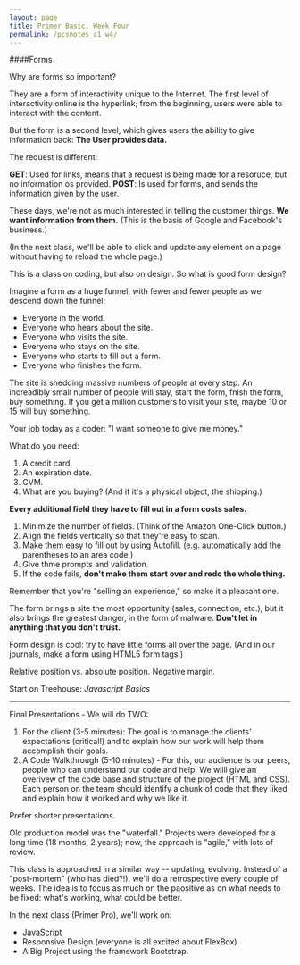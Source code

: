 ```yaml
---
layout: page
title: Primer Basic, Week Four
permalink: /pcsnotes_c1_w4/
---
```


####Forms

Why are forms so important?

They are a form of interactivity unique to the Internet. The first level of interactivity online is the hyperlink; from the beginning, users were able to interact with the content.

But the form is a second level, which gives users the ability to give information back: **The User provides data.**

The request is different:

**GET**: Used for links, means that a request is being made for a resoruce, but no information os provided.
**POST**: Is used for forms, and sends the information given by the user.

These days, we're not as much interested in telling the customer things. **We want information from them.** (This is the basis of Google and Facebook's business.)

(In the next class, we'll be able to click and update any element on a page without having to reload the whole page.)

This is a class on coding, but also on design. So what is good form design?

Imagine a form as a huge funnel, with fewer and fewer people as we descend down the funnel:

* Everyone in the world.
* Everyone who hears about the site.
* Everyone who visits the site.
* Everyone who stays on the site.
* Everyone who starts to fill out a form.
* Everyone who finishes the form.

The site is shedding massive numbers of people at every step. An increadibly small number of people will stay, start the form, fnish the form, buy something. If you get a million customers to visit your site, maybe 10 or 15 will buy something.

Your job today as a coder: "I want someone to give me money."

What do you need: 

1. A credit card.
2. An expiration date.
3. CVM.
4. What are you buying? (And if it's a physical object, the shipping.)

**Every additional field they have to fill out in a form costs sales.**

1. Minimize the number of fields. (Think of the Amazon One-Click button.)
2. Align the fields vertically so that they're easy to scan.
3. Make them easy to fill out by using Autofill. (e.g. automatically add the parentheses to an area code.)
4. Give thme prompts and validation.
5. If the code fails, **don't make them start over and redo the whole thing.**

Remember that you're "selling an experience," so make it a pleasant one.

The form brings a site the most opportunity (sales, connection, etc.), but it also brings the greatest danger, in the form of malware. **Don't let in anything that you don't trust.**

Form design is cool: try to have little forms all over the page.  (And in our journals, make a form using HTML5 form tags.)

Relative position vs. absolute position.
Negative margin.

Start on Treehouse: *Javascript Basics*

***

Final Presentations - We will do TWO:

1. For the client (3-5 minutes): The goal is to manage the clients' expectations (critical!) and to explain how our work will help them accomplish their goals.
2. A Code Walkthrough (5-10 minutes) - For this, our audience is our peers, people who can understand our code and help. We willl give an overivew of the code base and structure of the project (HTML and CSS). Each person on the team should identify a chunk of code that they liked and explain how it worked and why we like it.

Prefer shorter presentations.

Old production model was the "waterfall." Projects were developed for a long time (18 months, 2 years); now, the approach is "agile," with lots of review.

This class is approached in a similar way -- updating, evolving. Instead of a "post-mortem" (who has died?!), we'll do a retrospective every couple of weeks.  The idea is to focus as much on the paositive as on what needs to be fixed: what's working, what could be better.

In the next class (Primer Pro), we'll work on:

* JavaScript
* Responsive Design (everyone is all excited about FlexBox)
* A Big Project using the framework Bootstrap.